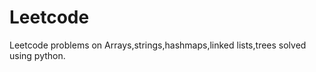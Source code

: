 # Leetcode<br>

Leetcode problems on Arrays,strings,hashmaps,linked lists,trees solved using python.
